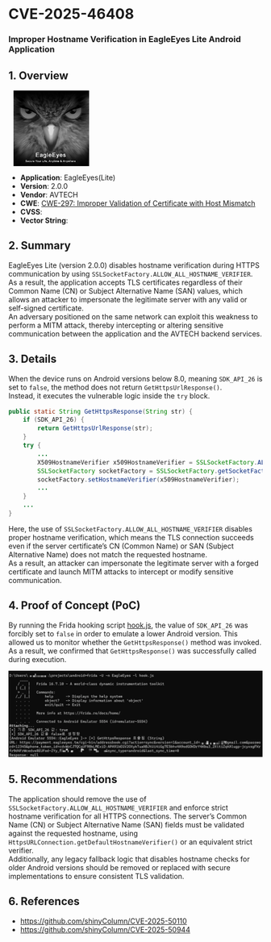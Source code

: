 # CVE-2025-46408
### Improper Hostname Verification in EagleEyes Lite Android Application

## 1. Overview

<img src="images/eagleeyes-icon.png" align="left" width="150" hspace="10"/>
<br clear="left"/>

- **Application**: EagleEyes(Lite)  
- **Version**: 2.0.0  
- **Vendor**: AVTECH  
- **CWE**: [CWE-297: Improper Validation of Certificate with Host Mismatch](https://cwe.mitre.org/data/definitions/297.html)  
- **CVSS**:   
- **Vector String**:   
## 2. Summary
EagleEyes Lite (version 2.0.0) disables hostname verification during HTTPS communication by using `SSLSocketFactory.ALLOW_ALL_HOSTNAME_VERIFIER`.  
As a result, the application accepts TLS certificates regardless of their Common Name (CN) or Subject Alternative Name (SAN) values, which allows an attacker to impersonate the legitimate server with any valid or self-signed certificate.  
An adversary positioned on the same network can exploit this weakness to perform a MITM attack, thereby intercepting or altering sensitive communication between the application and the AVTECH backend services.

## 3. Details
When the device runs on Android versions below 8.0, meaning `SDK_API_26` is set to `false`, the method does not return `GetHttpsUrlResponse()`.  
Instead, it executes the vulnerable logic inside the `try` block.  
```java
public static String GetHttpsResponse(String str) {
    if (SDK_API_26) {
        return GetHttpsUrlResponse(str);
    }
    try {
        ...
        X509HostnameVerifier x509HostnameVerifier = SSLSocketFactory.ALLOW_ALL_HOSTNAME_VERIFIER;
        SSLSocketFactory socketFactory = SSLSocketFactory.getSocketFactory();
        socketFactory.setHostnameVerifier(x509HostnameVerifier);
        ...
    }
    ...
}
```
Here, the use of `SSLSocketFactory.ALLOW_ALL_HOSTNAME_VERIFIER` disables proper hostname verification, which means the TLS connection succeeds even if the server certificate’s CN (Common Name) or SAN (Subject Alternative Name) does not match the requested hostname.   
As a result, an attacker can impersonate the legitimate server with a forged certificate and launch MITM attacks to intercept or modify sensitive communication.

## 4. Proof of Concept (PoC)
By running the Frida hooking script [hook.js](hook.js), the value of `SDK_API_26` was forcibly set to `false` in order to emulate a lower Android version. This allowed us to monitor whether the `GetHttpsResponse()` method was invoked.  
As a result, we confirmed that `GetHttpsResponse()` was successfully called during execution.


![PoC](images/eagleeyes-poc.png)


## 5. Recommendations
The application should remove the use of `SSLSocketFactory.ALLOW_ALL_HOSTNAME_VERIFIER` and enforce strict hostname verification for all HTTPS connections. The server’s Common Name (CN) or Subject Alternative Name (SAN) fields must be validated against the requested hostname, using `HttpsURLConnection.getDefaultHostnameVerifier()` or an equivalent strict verifier.   
Additionally, any legacy fallback logic that disables hostname checks for older Android versions should be removed or replaced with secure implementations to ensure consistent TLS validation.


## 6. References
- https://github.com/shinyColumn/CVE-2025-50110
- https://github.com/shinyColumn/CVE-2025-50944
